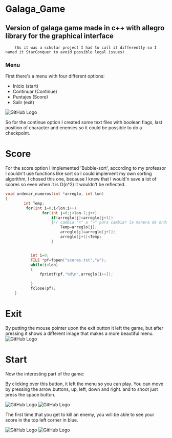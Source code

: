 # Galaga_Game
## Version of galaga game made in c++ with allegro library for the graphical interface
        (As it was a scholar project I had to call it differently so I named it StarConquer to avoid possible legal issues)
### Menu

First there's a menu with four different options:

* Inicio (start)
* Continuar (Continue)
* Puntajes (Score)
* Salir (exit)

![GitHub Logo](/Sample/1.png)

So for the continue option I created some text files with boolean flags, last position of character and enemies so it could be possible to do a checkpoint.
# Score
For the score option I implemented 'Bubble-sort', according to my professor I couldn't use functions like sort so I could implement my own sorting algorithm, I chosed this one, because I knew that I would'n save a lot of scores so even when it is O(n^2) it wouldn't be reflected.

``` c++
void ordenar_numeros(int *arreglo, int lon)
{
        int Temp;
         for(int i=0;i<lon;i++)
                for(int j=0;j<lon-1;j++)
                    if(arreglo[j]<arreglo[j+1])
                    {// cambia "<" a ">" para cambiar la manera de ordenar
                        Temp=arreglo[j];
                        arreglo[j]=arreglo[j+1];
                        arreglo[j+1]=Temp;
                    }


           int i=0;
           FILE *pf=fopen("scores.txt","w");
           while(i<lon)
           {
               fprintf(pf,"%d\n",arreglo[i++]);

           }
           fclose(pf);
    }

```


# Exit
By putting the mouse pointer upon the exit button it left the game, but after pressing it shows a different image that makes a more beautiful menu.
![GitHub Logo](/Sample/3.png)

# Start

Now the interesting part of the game:

By clicking over this button, it left the menu so you can play.
You can move by pressing the arrow buttons, up, left, down and right.
and to shoot just press the space button.

![GitHub Logo](/Sample/5.png)
![GitHub Logo](/Sample/6.png)

The first time that you get to kill an enemy, you will be able to see your score in the top left corner in blue.

![GitHub Logo](/Sample/7.png)
![GitHub Logo](/Sample/8.png)
